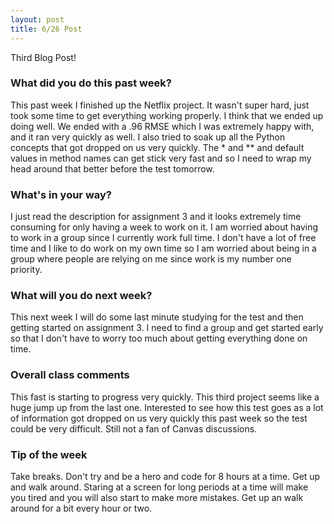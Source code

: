 ```yaml
---
layout: post
title: 6/26 Post
---
```


Third Blog Post!

### What did you do this past week?

This past week I finished up the Netflix project. It wasn't super hard, just took some time to get everything working properly. I think that we ended up doing well. We ended with a .96 RMSE which I was extremely happy with, and it ran very quickly as well. I also tried to soak up all the Python concepts that got dropped on us very quickly. The * and ** and default values in method names can get stick very fast and so I need to wrap my head around that better before the test tomorrow.

### What's in your way?

I just read the description for assignment 3 and it looks extremely time consuming for only having a week to work on it. I am worried about having to work in a group since I currently work full time. I don't have a lot of free time and I like to do work on my own time so I am worried about being in a group where people are relying on me since work is my number one priority.

### What will you do next week?

This next week I will do some last minute studying for the test and then getting started on assignment 3. I need to find a group and get started early so that I don't have to worry too much about getting everything done on time.

### Overall class comments

This fast is starting to progress very quickly. This third project seems like a huge jump up from the last one. Interested to see how this test goes as a lot of information got dropped on us very quickly this past week so the test could be very difficult. Still not a fan of Canvas discussions.

### Tip of the week

Take breaks. Don't try and be a hero and code for 8 hours at a time. Get up and walk around. Staring at a screen for long periods at a time will make you tired and you will also start to make more mistakes. Get up an walk around for a bit every hour or two.
